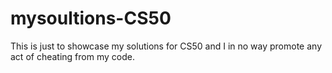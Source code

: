 # mysoultions-CS50
This is just to showcase my solutions for CS50 and I in no way promote any act of cheating from my code.
